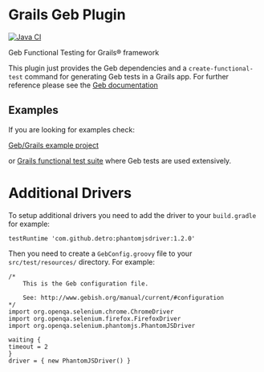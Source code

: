 Grails Geb Plugin
=================

[![Java CI](https://github.com/grails/geb/actions/workflows/gradle.yml/badge.svg)](https://github.com/grails/geb/actions/workflows/gradle.yml)

Geb Functional Testing for Grails® framework


This plugin just provides the Geb dependencies and a `create-functional-test` command for generating Geb tests in a Grails app. For further reference please see the [Geb documentation](http://www.gebish.org)

Examples
--------

If you are looking for examples check:

[Geb/Grails example project](https://github.com/grails-samples/geb-example-grails)

or [Grails functional test suite](https://github.com/grails/grails3-functional-tests) where Geb tests are used extensively.

Additional Drivers
==================

To setup additional drivers you need to add the driver to your `build.gradle` for example:

    testRuntime 'com.github.detro:phantomjsdriver:1.2.0'
   
Then you need to create a `GebConfig.groovy` file to your `src/test/resources/` directory. For example:

	/*
		This is the Geb configuration file.

		See: http://www.gebish.org/manual/current/#configuration
	*/
	import org.openqa.selenium.chrome.ChromeDriver
	import org.openqa.selenium.firefox.FirefoxDriver
	import org.openqa.selenium.phantomjs.PhantomJSDriver

	waiting {
	timeout = 2
	}
	driver = { new PhantomJSDriver() }


